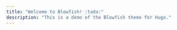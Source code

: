 ```yaml
---
title: "Welcome to Blowfish! :tada:"
description: "This is a demo of the Blowfish theme for Hugo."
---
```


